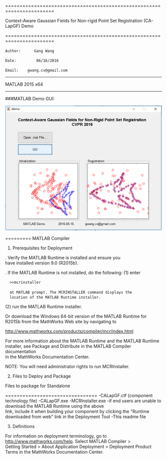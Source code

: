  =======================================================================
 
  Context-Aware Gaussian Fields for Non-rigid Point Set Registration (CA-LapGF) Demo 
 
 =======================================================================
 
 `Author:      Gang Wang`
 
 `Date:         06/16/2016`
 
 `Email:    gwang.cv@gmail.com`

----

MATLAB 2015 x64 
  	
 ----
 
###MATLAB Demo GUI:
 
![image](https://raw.githubusercontent.com/gwang-cv/CA-LapGF-Demo/master/GUI.PNG)




=========
MATLAB Compiler

1. Prerequisites for Deployment 

. Verify the MATLAB Runtime is installed and ensure you    
  have installed version 9.0 (R2015b).   

. If the MATLAB Runtime is not installed, do the following:
  (1) enter
  
      >>mcrinstaller
      
      at MATLAB prompt. The MCRINSTALLER command displays the 
      location of the MATLAB Runtime installer.

  (2) run the MATLAB Runtime installer.

Or download the Windows 64-bit version of the MATLAB Runtime for R2015b 
from the MathWorks Web site by navigating to

   http://www.mathworks.com/products/compiler/mcr/index.html
   
   
For more information about the MATLAB Runtime and the MATLAB Runtime installer, see 
Package and Distribute in the MATLAB Compiler documentation  
in the MathWorks Documentation Center.    


NOTE: You will need administrator rights to run MCRInstaller. 


2. Files to Deploy and Package

Files to package for Standalone 

================================
-CALapGF.ctf (component technology file)
-CALapGF.exe
-MCRInstaller.exe 
   -if end users are unable to download the MATLAB Runtime using the above  
    link, include it when building your component by clicking 
    the "Runtime downloaded from web" link in the Deployment Tool
-This readme file 

3. Definitions

For information on deployment terminology, go to 
http://www.mathworks.com/help. Select MATLAB Compiler >   
Getting Started > About Application Deployment > 
Deployment Product Terms in the MathWorks Documentation 
Center.